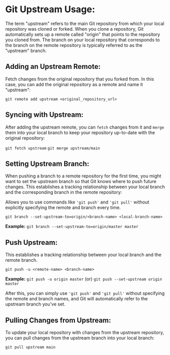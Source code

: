 # Git Upstream Usage:

The term "upstream" refers to the main Git repository from which your local repository was cloned or forked.
When you clone a repository, Git automatically sets up a remote called "origin" that points to the repository you cloned from.
The branch on your local repository that corresponds to the branch on the remote repository is typically referred to as the "upstream" branch.

## Adding an Upstream Remote:
Fetch changes from the original repository that you forked from.
In this case, you can add the original repository as a remote and name it "upstream":

  `git remote add upstream <original_repository_url>`

## Syncing with Upstream:
After adding the upstream remote, you can `fetch` changes from it and `merge` them into your local branch
to keep your repository up-to-date with the original repository:

  `git fetch upstream`
  `git merge upstream/main`

## Setting Upstream Branch:
When pushing a branch to a remote repository for the first time, you might want to set the upstream branch
so that Git knows where to push future changes. This establishes a tracking relationship between your local
branch and the corresponding branch in the remote repository:

Allows you to use commands like `'git push'` and `'git pull'` without explicitly specifying the remote and branch every time.

  `git branch --set-upstream-to=origin/<branch-name> <local-branch-name>`

**Example:**
  `git branch --set-upstream-to=origin/master master`

## Push Upstream:
This establishes a tracking relationship between your local branch and the remote branch.

  `git push -u <remote-name> <branch-name>`

**Example:**
  `git push -u origin master` (or) `git push --set-upstream origin master`

After this, you can simply use `'git push'` and `'git pull'` without specifying the remote and branch names, and
Git will automatically refer to the upstream branch you've set.

## Pulling Changes from Upstream:
To update your local repository with changes from the upstream repository, you can pull changes from the upstream branch into your local branch:

  `git pull upstream main`
